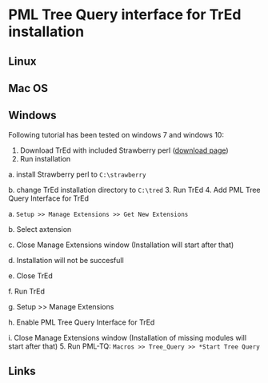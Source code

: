 # PML Tree Query interface for TrEd installation
## Linux
## Mac OS
## Windows
Following tutorial has been tested on windows 7 and windows 10:

1. Download TrEd with included Strawberry perl ([download page](http://ufal.mff.cuni.cz/tred/))
2. Run installation

  a. install Strawberry perl to `C:\strawberry`

  b. change TrEd installation directory to `C:\tred`
3. Run TrEd
4. Add PML Tree Query Interface for TrEd

  a. `Setup >> Manage Extensions >> Get New Extensions`

  b. Select axtension
  
  c. Close Manage Extensions window (Installation will start after that)
  
  d. Installation will not be succesfull
  
  e. Close TrEd
  
  f. Run TrEd
  
  g. Setup >> Manage Extensions
  
  h. Enable PML Tree Query Interface for TrEd
  
  i. Close Manage Extensions window (Installation of missing modules will start after that)
5. Run PML-TQ: `Macros >> Tree_Query >> *Start Tree Query`

## Links
